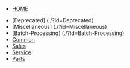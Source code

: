 * [HOME](./)
- [Deprecated] (./?id=Deprecated)
- [Miscellaneous] (./?id=Miscellaneous)
- [Batch-Processing] (./?id=Batch-Processing)
- [Common](./?id=Common/)
- [Sales](./?id=Sales)
- [Service](./?id=Service/)
- [Parts](./?id=Parts)
